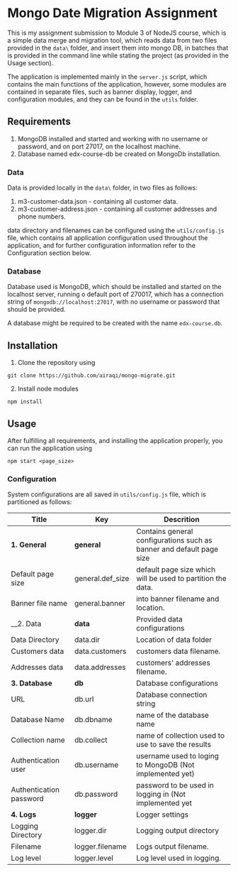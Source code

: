 # Mongo Date Migration Assignment

This is my assignment submission to Module 3 of NodeJS course, which is a simple data merge and migration tool, which reads data from two files provided in the ```data\``` folder, and insert them into mongo DB, in batches that is provided in the command line while stating the project (as provided in the Usage section).

The application is implemented mainly in the ```server.js``` script, which contains the main functions of the application, however, some modules are contained in separate files, such as banner display, logger, and configuration modules, and they can be found in the ```utils``` folder.

## Requirements

1. MongoDB installed and started and working with no username or password, and on port 27017, on the localhost machine.
2. Database named edx-course-db be created on MongoDb installation.

### Data

Data is provided locally in the ```data\``` folder, in two files as follows:

1. m3-customer-data.json - containing all customer data.
2. m3-customer-address.json - containing all customer addresses and phone numbers.

data directory and filenames can be configured using the ```utils/config.js``` file, which contains all application configuration used throughout the application, and for further configuration information refer to the Configuration section below.

### Database

Database used is MongoDB, which should be installed and started on the localhost server, running o default port of 270017, which has a connection string of ```mongodb://localhost:27017```, with no username or password that should be provided.

A database might be required to be created with the name ```edx-course.db```.

## Installation

1. Clone the repository using 

```
git clone https://github.com/airaqi/mongo-migrate.git
```

2. Install node modules
```
npm install
```


## Usage

After fulfilling all requirements, and installing the application properly, you can run the application using 
```
npm start <page_size>
```

### Configuration

System configurations are all saved in ```utils/config.js``` file, which is partitioned as follows:

Title | Key | Descrition
----|-------|-------------
__1. General__ | __general__ | Contains general configurations such as banner and default page size
Default page size | general.def_size | default page size which will be used to partition the data.
Banner file name | general.banner | into banner filename and location.
__2. Data | __data__ | Provided data configurations
Data Directory | data.dir | Location of data folder
Customers data | data.customers | customers data filename.
Addresses data | data.addresses | customers' addresses filename.
__3. Database__ | __db__ | Database configurations
URL | db.url | Database connection string
Database Name | db.dbname | name of the database name
Collection name | db.collect | name of collection used to use to save the results
Authentication user | db.username | username used to loging to MongoDB (Not implemented yet)
Authentication password | db.password | password to be used in logging in (Not implemented yet
__4. Logs__ | __logger__ | Logger settings
Logging Directory | logger.dir | Logging output directory
Filename | logger.filename | Logs output filename.
Log level | logger.level | Log level used in logging.
